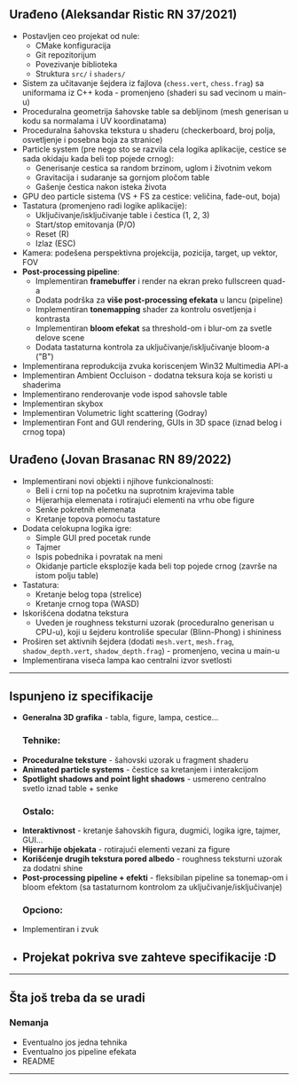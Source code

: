 ## Urađeno (Aleksandar Ristic RN 37/2021)
- Postavljen ceo projekat od nule:
  - CMake konfiguracija
  - Git repozitorijum
  - Povezivanje biblioteka
  - Struktura `src/` i `shaders/`
- Sistem za učitavanje šejdera iz fajlova (`chess.vert`, `chess.frag`) sa uniformama iz C++ koda - promenjeno (shaderi su sad vecinom u main-u)
- Proceduralna geometrija šahovske table sa debljinom (mesh generisan u kodu sa normalama i UV koordinatama)
- Proceduralna šahovska tekstura u shaderu (checkerboard, broj polja, osvetljenje i posebna boja za stranice)
- Particle system (pre nego sto se razvila cela logika aplikacije, cestice se sada okidaju kada beli top pojede crnog):
  - Generisanje cestica sa random brzinom, uglom i životnim vekom
  - Gravitacija i sudaranje sa gornjom pločom table
  - Gašenje čestica nakon isteka života
- GPU deo particle sistema (VS + FS za cestice: veličina, fade-out, boja)
- Tastatura (promenjeno radi logike aplikacije):
  - Uključivanje/isključivanje table i čestica (1, 2, 3)
  - Start/stop emitovanja (P/O)
  - Reset (R)
  - Izlaz (ESC)
- Kamera: podešena perspektivna projekcija, pozicija, target, up vektor, FOV
-  **Post-processing pipeline**:
   - Implementiran **framebuffer** i render na ekran preko fullscreen quad-a
   - Dodata podrška za **više post-processing efekata** u lancu (pipeline)
   - Implementiran **tonemapping** shader za kontrolu osvetljenja i kontrasta
   - Implementiran **bloom efekat** sa threshold-om i blur-om za svetle delove scene
   - Dodata tastaturna kontrola za uključivanje/isključivanje bloom-a ("B")
- Implementirana reprodukcija zvuka koriscenjem Win32 Multimedia API-a
- Implementiran Ambient Occluison - dodatna teksura koja se koristi u shaderima
- Implementirano renderovanje vode ispod sahovsle table
- Implementiran skybox
- Implementiran Volumetric light scattering (Godray)
- Implementiran Font and GUI rendering, GUIs in 3D space (iznad belog i crnog topa)

## Urađeno (Jovan Brasanac RN 89/2022)
- Implementirani novi objekti i njihove funkcionalnosti:
  - Beli i crni top na početku na suprotnim krajevima table
  - Hijerarhija elemenata i rotirajući elementi na vrhu obe figure
  - Senke pokretnih elemenata
  - Kretanje topova pomoću tastature
- Dodata celokupna logika igre:
  - Simple GUI pred pocetak runde
  - Tajmer
  - Ispis pobednika i povratak na meni
  - Okidanje particle eksplozije kada beli top pojede crnog (završe na istom polju table)
- Tastatura:
  - Kretanje belog topa (strelice)
  - Kretanje crnog topa (WASD)
- Iskorišćena dodatna tekstura
  - Uveden je roughness teksturni uzorak (proceduralno generisan u CPU-u), koji u šejderu kontroliše specular (Blinn-Phong) i shininess
- Proširen set aktivnih šejdera (dodati `mesh.vert`, `mesh.frag`, `shadow_depth.vert`, `shadow_depth.frag`) - promenjeno, vecina u main-u
- Implementirana viseća lampa kao centralni izvor svetlosti

---

## Ispunjeno iz specifikacije
- **Generalna 3D grafika** - tabla, figure, lampa, cestice...
  ### Tehnike:
- **Proceduralne teksture** - šahovski uzorak u fragment shaderu  
- **Animated particle systems** - čestice sa kretanjem i interakcijom
- **Spotlight shadows and point light shadows** - usmereno centralno svetlo iznad table + senke
  ### Ostalo:
- **Interaktivnost** - kretanje šahovskih figura, dugmići, logika igre, tajmer, GUI...
- **Hijerarhije objekata** - rotirajući elementi vezani za figure
- **Korišćenje drugih tekstura pored albedo** - roughness teksturni uzorak za dodatni shine
- **Post-processing pipeline + efekti** - fleksibilan pipeline sa tonemap-om i bloom efektom (sa tastaturnom kontrolom za uključivanje/isključivanje)
  ### Opciono:
- Implementiran i zvuk
- ## Projekat pokriva sve zahteve specifikacije :D

---

## Šta još treba da se uradi

### Nemanja
- Eventualno jos jedna tehnika
- Eventualno jos pipeline efekata
- README  

---
